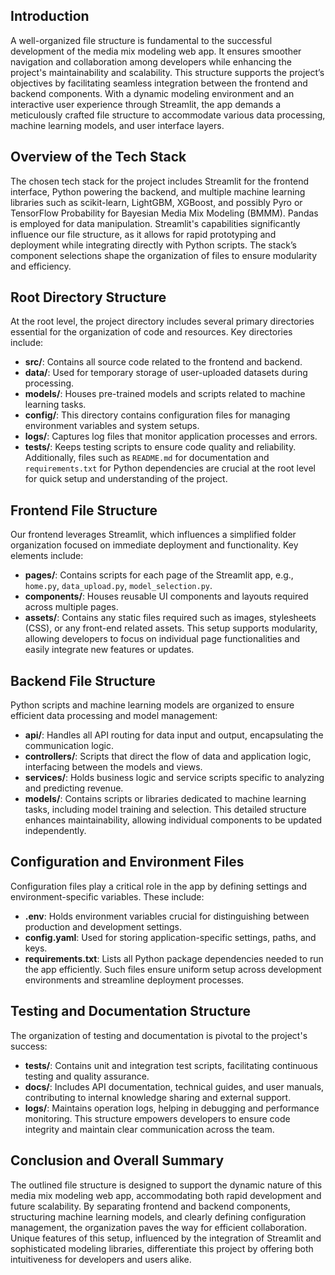 ## Introduction

A well-organized file structure is fundamental to the successful development of the media mix modeling web app. It ensures smoother navigation and collaboration among developers while enhancing the project's maintainability and scalability. This structure supports the project’s objectives by facilitating seamless integration between the frontend and backend components. With a dynamic modeling environment and an interactive user experience through Streamlit, the app demands a meticulously crafted file structure to accommodate various data processing, machine learning models, and user interface layers.

## Overview of the Tech Stack

The chosen tech stack for the project includes Streamlit for the frontend interface, Python powering the backend, and multiple machine learning libraries such as scikit-learn, LightGBM, XGBoost, and possibly Pyro or TensorFlow Probability for Bayesian Media Mix Modeling (BMMM). Pandas is employed for data manipulation. Streamlit's capabilities significantly influence our file structure, as it allows for rapid prototyping and deployment while integrating directly with Python scripts. The stack’s component selections shape the organization of files to ensure modularity and efficiency.

## Root Directory Structure

At the root level, the project directory includes several primary directories essential for the organization of code and resources. Key directories include:

*   **src/**: Contains all source code related to the frontend and backend.
*   **data/**: Used for temporary storage of user-uploaded datasets during processing.
*   **models/**: Houses pre-trained models and scripts related to machine learning tasks.
*   **config/**: This directory contains configuration files for managing environment variables and system setups.
*   **logs/**: Captures log files that monitor application processes and errors.
*   **tests/**: Keeps testing scripts to ensure code quality and reliability. Additionally, files such as `README.md` for documentation and `requirements.txt` for Python dependencies are crucial at the root level for quick setup and understanding of the project.

## Frontend File Structure

Our frontend leverages Streamlit, which influences a simplified folder organization focused on immediate deployment and functionality. Key elements include:

*   **pages/**: Contains scripts for each page of the Streamlit app, e.g., `home.py`, `data_upload.py`, `model_selection.py`.
*   **components/**: Houses reusable UI components and layouts required across multiple pages.
*   **assets/**: Contains any static files required such as images, stylesheets (CSS), or any front-end related assets. This setup supports modularity, allowing developers to focus on individual page functionalities and easily integrate new features or updates.

## Backend File Structure

Python scripts and machine learning models are organized to ensure efficient data processing and model management:

*   **api/**: Handles all API routing for data input and output, encapsulating the communication logic.
*   **controllers/**: Scripts that direct the flow of data and application logic, interfacing between the models and views.
*   **services/**: Holds business logic and service scripts specific to analyzing and predicting revenue.
*   **models/**: Contains scripts or libraries dedicated to machine learning tasks, including model training and selection. This detailed structure enhances maintainability, allowing individual components to be updated independently.

## Configuration and Environment Files

Configuration files play a critical role in the app by defining settings and environment-specific variables. These include:

*   **.env**: Holds environment variables crucial for distinguishing between production and development settings.
*   **config.yaml**: Used for storing application-specific settings, paths, and keys.
*   **requirements.txt**: Lists all Python package dependencies needed to run the app efficiently. Such files ensure uniform setup across development environments and streamline deployment processes.

## Testing and Documentation Structure

The organization of testing and documentation is pivotal to the project's success:

*   **tests/**: Contains unit and integration test scripts, facilitating continuous testing and quality assurance.
*   **docs/**: Includes API documentation, technical guides, and user manuals, contributing to internal knowledge sharing and external support.
*   **logs/**: Maintains operation logs, helping in debugging and performance monitoring. This structure empowers developers to ensure code integrity and maintain clear communication across the team.

## Conclusion and Overall Summary

The outlined file structure is designed to support the dynamic nature of this media mix modeling web app, accommodating both rapid development and future scalability. By separating frontend and backend components, structuring machine learning models, and clearly defining configuration management, the organization paves the way for efficient collaboration. Unique features of this setup, influenced by the integration of Streamlit and sophisticated modeling libraries, differentiate this project by offering both intuitiveness for developers and users alike.
